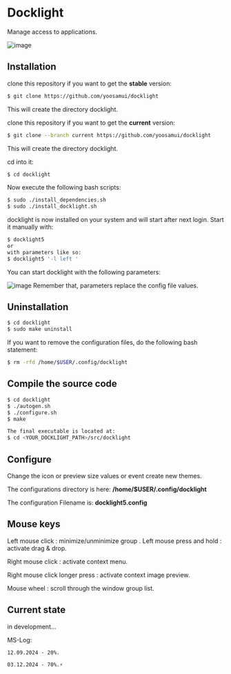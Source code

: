 
# Docklight
 Manage access to applications.

![image](https://github.com/user-attachments/assets/7994983c-8d4f-4ace-91e8-20a88a236521)


## Installation
clone this repository if you want to get the **stable** version:

```bash
$ git clone https://github.com/yoosamui/docklight
```
This will create the directory docklight.

clone this repository if you want to get the **current** version:

```bash
$ git clone --branch current https://github.com/yoosamui/docklight
```
This will create the directory docklight.


cd into it:

```bash
$ cd docklight
```

Now execute the following bash scripts:

```bash
$ sudo ./install_dependencies.sh
$ sudo ./install_docklight.sh
```
docklight is now installed on your system and will start after next login.
Start it manually with:

```bash
$ docklight5
or
with parameters like so:
$ docklight5 '-l left '
```

You can start docklight with the following parameters:

![image](https://github.com/user-attachments/assets/9555d475-219b-43fc-9f16-237003d7f509)
Remember that, parameters replace the config file values.

## Uninstallation

```bash
$ cd docklight
$ sudo make uninstall
```
If you want to remove the configuration files, do the following bash statement:
```bash
$ rm -rfd /home/$USER/.config/docklight
```
## Compile the source code

```bash
$ cd docklight
$ ./autogen.sh
$ ./configure.sh
$ make

The final executable is located at:
$ cd <YOUR_DOCKLIGHT_PATH>/src/docklight

```

## Configure
Change the icon or preview size values or event create new themes.


The configurations directory is here: **/home/$USER/.config/docklight**

The configuration Filename is: **docklight5.config**


## Mouse keys

Left mouse click                : minimize/unminimize group
.
Left mouse press and hold       : activate drag & drop.

Right mouse click               : activate context menu.

Right mouse click longer press  : activate context image preview.

Mouse wheel                     : scroll through the window group list.

## Current state

in development...

MS-Log:

    12.09.2024 - 20%.

    03.12.2024 - 70%.⚡



